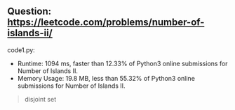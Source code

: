 ## Question: https://leetcode.com/problems/number-of-islands-ii/

code1.py:
* Runtime: 1094 ms, faster than 12.33% of Python3 online submissions for Number of Islands II.
* Memory Usage: 19.8 MB, less than 55.32% of Python3 online submissions for Number of Islands II.
> disjoint set